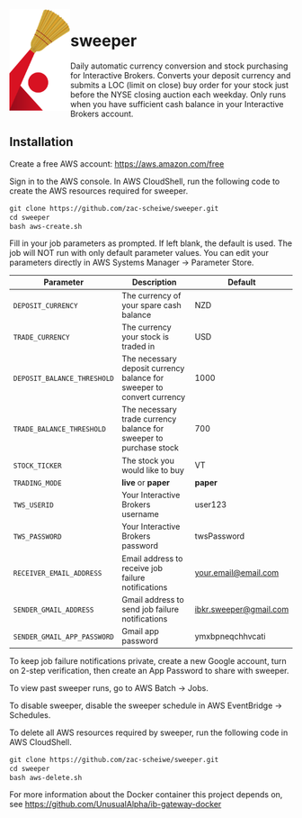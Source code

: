 <img align="left" src="https://github.com/zac-scheiwe/sweeper/blob/master/logo.png" height="180" /> 

sweeper
==

Daily automatic currency conversion and stock purchasing for Interactive Brokers. Converts your deposit currency and submits a LOC (limit on close) buy order for your stock just before the NYSE closing auction each weekday. Only runs when you have sufficient cash balance in your Interactive Brokers account.

## Installation

Create a free AWS account: https://aws.amazon.com/free

Sign in to the AWS console. In AWS CloudShell, run the following code to create the AWS resources required for sweeper.

    git clone https://github.com/zac-scheiwe/sweeper.git
    cd sweeper
    bash aws-create.sh
    

Fill in your job parameters as prompted. If left blank, the default is used. The job will NOT run with only default parameter values. You can edit your parameters directly in AWS Systems Manager -> Parameter Store.

| Parameter             | Description                                                         | Default                    |
| --------------------- | ------------------------------------------------------------------- | -------------------------- |
| `DEPOSIT_CURRENCY`    | The currency of your spare cash balance                             | NZD                        |
| `TRADE_CURRENCY`      | The currency your stock is traded in                                | USD                        |
| `DEPOSIT_BALANCE_THRESHOLD` | The necessary deposit currency balance for sweeper to convert currency | 1000              |
| `TRADE_BALANCE_THRESHOLD`   | The necessary trade currency balance for sweeper to purchase stock     | 700               |
| `STOCK_TICKER`        | The stock you would like to buy                                     | VT                         |
| `TRADING_MODE`        | **live** or **paper**                                               | **paper**                  |
| `TWS_USERID`          | Your Interactive Brokers username                                   | user123                    |
| `TWS_PASSWORD`        | Your Interactive Brokers password                                   | twsPassword                |
| `RECEIVER_EMAIL_ADDRESS`    | Email address to receive job failure notifications            | your.email@email.com       |
| `SENDER_GMAIL_ADDRESS`      | Gmail address to send job failure notifications               | ibkr.sweeper@gmail.com     |
| `SENDER_GMAIL_APP_PASSWORD`     | Gmail app password                                            | ymxbpneqchhvcati           |

To keep job failure notifications private, create a new Google account, turn on 2-step verification, then create an App Password to share with sweeper.

To view past sweeper runs, go to AWS Batch -> Jobs.

To disable sweeper, disable the sweeper schedule in AWS EventBridge -> Schedules.

To delete all AWS resources required by sweeper, run the following code in AWS CloudShell.

    git clone https://github.com/zac-scheiwe/sweeper.git
    cd sweeper
    bash aws-delete.sh
    

For more information about the Docker container this project depends on, see https://github.com/UnusualAlpha/ib-gateway-docker
